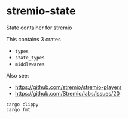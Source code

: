 # stremio-state

State container for stremio

This contains 3 crates

* `types`
* `state_types`
* `middlewares`




Also see:
* https://github.com/stremio/stremio-players
* https://github.com/Stremio/labs/issues/20

```
cargo clippy
cargo fmt
```
